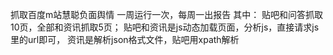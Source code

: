 抓取百度m站慧聪负面舆情
一周运行一次，每周一出报告
其中：
    贴吧和问答抓取10页，全部和资讯抓取5页；
    贴吧和资讯是js动态加载页面，分析js，直接请求js里的url即可，
    资讯是解析json格式文件，贴吧用xpath解析


